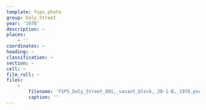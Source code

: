 ```yaml
---
template: fsps_photo
group: Daly_Street
year: '1978'
description: ~
places:
    - ''
coordinates: ~
heading: ~
classification: ~
section: ~
cell: ~
film_roll: ~
files:
    -
        filename: 'FSPS_Daly_Street_001,_vacant_block,_20-1-B,_1978.png'
        caption: ''
---
```

